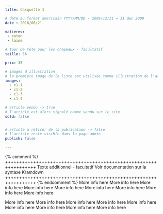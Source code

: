 ```yaml
---
title: Casquette 1

# date au format americain YYYY/MM/DD - 2009/12/31 = 31 dec 2009
date : 2016/08/21

matieres:
 - coton
 - laine

# tour de tête pour les chapeaux - facultatif
taille: 56

prix: 35

# images d'illustration
# la première image de la liste est utilisée comme illustration de l'article dans les pages de listing.
images:
  - c1-1
  - c1-2
  - c1-3
  - c1-4

# article vendu -> true
# l'article est alors signalé comme vendu sur le site
sold: false


# article à retirer de la publication -> false
# l'article reste visible dans la page admin
publish: false

---
```

{% comment %} +++++++++++++++++++++++++++++++++++++++++++++++++++++++++++++++++
              Texte additionnel - facultatif
              Voir documentation sur la syntaxe Kramdown
+++++++++++++++++++++++++++++++++++++++++++++++++++++++++++++++++ {% endcomment %}
More info here More info here More info here More info here More info here More info here More info here More info here More info here

More info here More info here More info here More info here More info here More info here More info here More info here More info here
